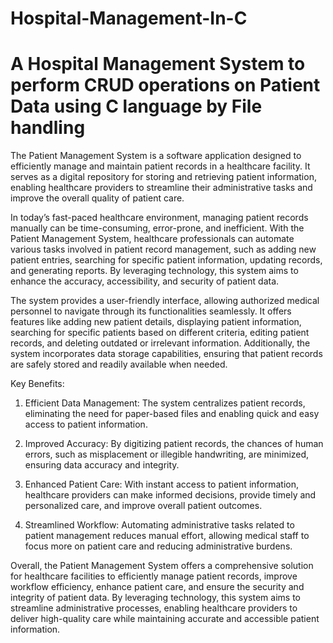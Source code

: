 # Hospital-Management-In-C
# A Hospital Management System to perform CRUD operations on Patient Data using C language by File handling
The Patient Management System is a software application designed to efficiently manage and maintain patient records in a healthcare facility. It serves as a digital repository for storing and retrieving patient information, enabling healthcare providers to streamline their administrative tasks and improve the overall quality of patient care.

In today’s fast-paced healthcare environment, managing patient records manually can be time-consuming, error-prone, and inefficient. With the Patient Management System, healthcare professionals can automate various tasks involved in patient record management, such as adding new patient entries, searching for specific patient information, updating records, and generating reports. By leveraging technology, this system aims to enhance the accuracy, accessibility, and security of patient data.

The system provides a user-friendly interface, allowing authorized medical personnel to navigate through its functionalities seamlessly. It offers features like adding new patient details, displaying patient information, searching for specific patients based on different criteria, editing patient records, and deleting outdated or irrelevant information. Additionally, the system incorporates data storage capabilities, ensuring that patient records are safely stored and readily available when needed.

Key Benefits:

1.	Efficient Data Management: The system centralizes patient records, eliminating the need for paper-based files and enabling quick and easy access to patient information.

2.	Improved Accuracy: By digitizing patient records, the chances of human errors, such as misplacement or illegible handwriting, are minimized, ensuring data accuracy and integrity.


3.	Enhanced Patient Care: With instant access to patient information, healthcare providers can make informed decisions, provide timely and personalized care, and improve overall patient outcomes.

4.	Streamlined Workflow: Automating administrative tasks related to patient management reduces manual effort, allowing medical staff to focus more on patient care and reducing administrative burdens.



Overall, the Patient Management System offers a comprehensive solution for healthcare facilities to efficiently manage patient records, improve workflow efficiency, enhance patient care, and ensure the security and integrity of patient data. By leveraging technology, this system aims to streamline administrative processes, enabling healthcare providers to deliver high-quality care while maintaining accurate and accessible patient information.
